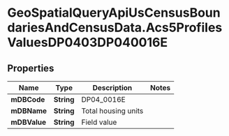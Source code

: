 # GeoSpatialQueryApiUsCensusBoundariesAndCensusData.Acs5ProfilesValuesDP0403DP040016E

## Properties

Name | Type | Description | Notes
------------ | ------------- | ------------- | -------------
**mDBCode** | **String** | DP04_0016E | 
**mDBName** | **String** | Total housing units | 
**mDBValue** | **String** | Field value | 



